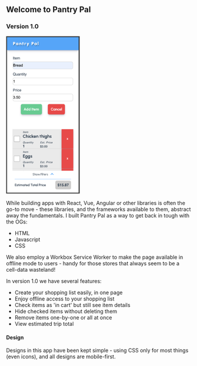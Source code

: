 ## Welcome to Pantry Pal

### Version 1.0

<img src="./assets/version-1-screenshot.png" alt="mobile screenshot" style="width: 200px; height: auto;">

While building apps with React, Vue, Angular or other libraries is often the go-to move - these libraries, and the frameworks available to them, abstract away the fundamentals. I built Pantry Pal as a way to get back in tough with the OGs:

- HTML
- Javascript
- CSS

We also employ a Workbox Service Worker to make the page available in offline mode to users - handy for those stores that always seem to be a cell-data wasteland!

In version 1.0 we have several features:

- Create your shopping list easily, in one page
- Enjoy offline access to your shopping list
- Check items as 'in cart' but still see item details
- Hide checked items without deleting them
- Remove items one-by-one or all at once
- View estimated trip total

#### Design

Designs in this app have been kept simple - using CSS only for most things (even icons), and all designs are mobile-first.
